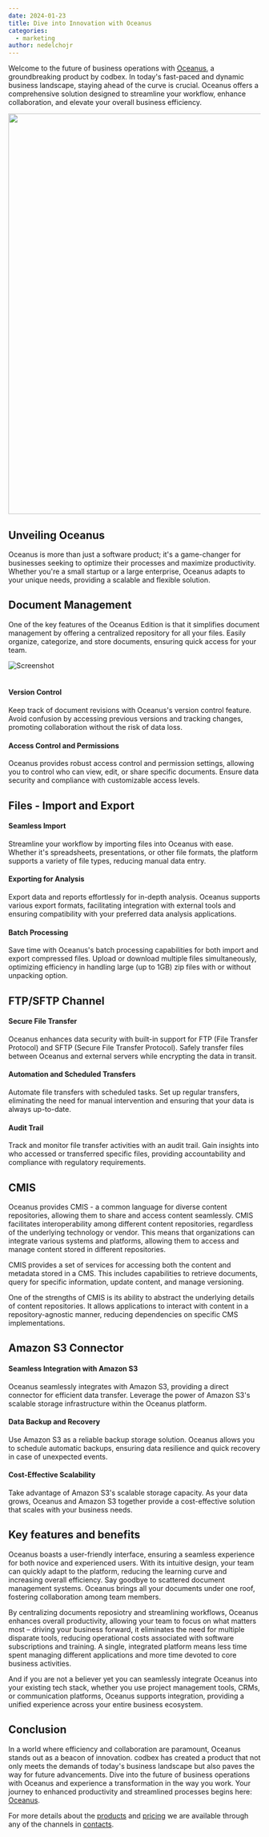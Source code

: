 ```yaml
---
date: 2024-01-23
title: Dive into Innovation with Oceanus
categories:
  - marketing
author: nedelchojr
---
```


Welcome to the future of business operations with <a href="{{ site.baseurl }}/products/oceanus/">Oceanus</a>, a groundbreaking product by codbex. In today's fast-paced and dynamic business landscape, staying ahead of the curve is crucial. Oceanus offers a comprehensive solution designed to streamline your workflow, enhance collaboration, and elevate your overall business efficiency.

<img src="{{ site.baseurl }}/images/2024-01-23-oceanus-dive-into-innovation.md/oceanus-greek-titan.png" width="800em">

## Unveiling Oceanus

Oceanus is more than just a software product; it's a game-changer for businesses seeking to optimize their processes and maximize productivity. Whether you're a small startup or a large enterprise, Oceanus adapts to your unique needs, providing a scalable and flexible solution.

## Document Management

One of the key features of the Oceanus Edition is that it simplifies document management by offering a centralized repository for all your files. Easily organize, categorize, and store documents, ensuring quick access for your team.

<div class="image">
    <img src="{{ site.baseurl }}/images/features/documents-perspective.png" alt="Screenshot" class="screenshot editable" />
</div><br>

#### Version Control
Keep track of document revisions with Oceanus's version control feature. Avoid confusion by accessing previous versions and tracking changes, promoting collaboration without the risk of data loss.

#### Access Control and Permissions
Oceanus provides robust access control and permission settings, allowing you to control who can view, edit, or share specific documents. Ensure data security and compliance with customizable access levels.

## Files - Import and Export

#### Seamless Import
Streamline your workflow by importing files into Oceanus with ease. Whether it's spreadsheets, presentations, or other file formats, the platform supports a variety of file types, reducing manual data entry.

#### Exporting for Analysis
Export data and reports effortlessly for in-depth analysis. Oceanus supports various export formats, facilitating integration with external tools and ensuring compatibility with your preferred data analysis applications.

#### Batch Processing
Save time with Oceanus's batch processing capabilities for both import and export compressed files. Upload or download multiple files simultaneously, optimizing efficiency in handling large (up to 1GB) zip files with or without unpacking option.

## FTP/SFTP Channel

#### Secure File Transfer
Oceanus enhances data security with built-in support for FTP (File Transfer Protocol) and SFTP (Secure File Transfer Protocol). Safely transfer files between Oceanus and external servers while encrypting the data in transit.

#### Automation and Scheduled Transfers
Automate file transfers with scheduled tasks. Set up regular transfers, eliminating the need for manual intervention and ensuring that your data is always up-to-date.

#### Audit Trail
Track and monitor file transfer activities with an audit trail. Gain insights into who accessed or transferred specific files, providing accountability and compliance with regulatory requirements.

## CMIS

Oceanus provides CMIS - a common language for diverse content repositories, allowing them to share and access content seamlessly. CMIS facilitates interoperability among different content repositories, regardless of the underlying technology or vendor. This means that organizations can integrate various systems and platforms, allowing them to access and manage content stored in different repositories.

CMIS provides a set of services for accessing both the content and metadata stored in a CMS. This includes capabilities to retrieve documents, query for specific information, update content, and manage versioning.

One of the strengths of CMIS is its ability to abstract the underlying details of content repositories. It allows applications to interact with content in a repository-agnostic manner, reducing dependencies on specific CMS implementations.

## Amazon S3 Connector

#### Seamless Integration with Amazon S3
Oceanus seamlessly integrates with Amazon S3, providing a direct connector for efficient data transfer. Leverage the power of Amazon S3's scalable storage infrastructure within the Oceanus platform.

#### Data Backup and Recovery
Use Amazon S3 as a reliable backup storage solution. Oceanus allows you to schedule automatic backups, ensuring data resilience and quick recovery in case of unexpected events.

#### Cost-Effective Scalability
Take advantage of Amazon S3's scalable storage capacity. As your data grows, Oceanus and Amazon S3 together provide a cost-effective solution that scales with your business needs.

## Key features and benefits

Oceanus boasts a user-friendly interface, ensuring a seamless experience for both novice and experienced users. With its intuitive design, your team can quickly adapt to the platform, reducing the learning curve and increasing overall efficiency. Say goodbye to scattered document management systems. Oceanus brings all your documents under one roof, fostering collaboration among team members.

By centralizing documents reposiotry and streamlining workflows, Oceanus enhances overall productivity, allowing your team to focus on what matters most – driving your business forward, it eliminates the need for multiple disparate tools, reducing operational costs associated with software subscriptions and training. A single, integrated platform means less time spent managing different applications and more time devoted to core business activities.

And if you are not a believer yet you can seamlessly integrate Oceanus into your existing tech stack, whether you use project management tools, CRMs, or communication platforms, Oceanus supports integration, providing a unified experience across your entire business ecosystem.

## Conclusion

In a world where efficiency and collaboration are paramount, Oceanus stands out as a beacon of innovation. codbex has created a product that not only meets the demands of today's business landscape but also paves the way for future advancements. Dive into the future of business operations with Oceanus and experience a transformation in the way you work. Your journey to enhanced productivity and streamlined processes begins here: <a href="{{ site.baseurl }}/products/oceanus/">Oceanus</a>.

For more details about the <a href="https://www.codbex.com/products/">products</a> and <a href="https://www.codbex.com/pricing/">pricing</a> we are available through any of the channels in <a href="https://www.codbex.com/contact/">contacts</a>.
